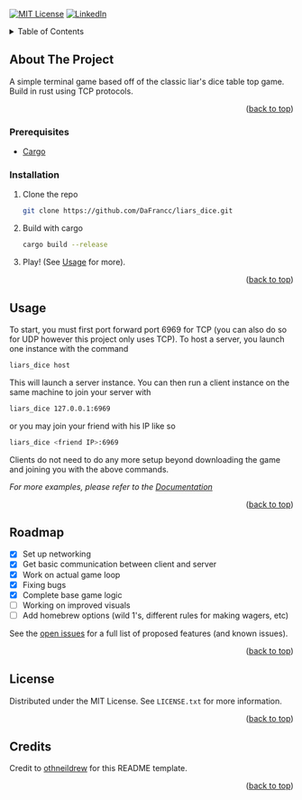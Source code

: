 <a id="readme-top"></a>
[![MIT License][license-shield]][license-url]
[![LinkedIn][linkedin-shield]][linkedin-url]



<!-- PROJECT LOGO -->
<!--
<br />
<div align="center">
  <a href="https://github.com/othneildrew/Best-README-Template">
    <img src="images/logo.png" alt="Logo" width="80" height="80">
  </a>

  <h3 align="center">Best-README-Template</h3>

  <p align="center">
    An awesome README template to jumpstart your projects!
    <br />
    <a href="https://github.com/othneildrew/Best-README-Template"><strong>Explore the docs »</strong></a>
    <br />
    <br />
    <a href="https://github.com/othneildrew/Best-README-Template">View Demo</a>
    ·
    <a href="https://github.com/othneildrew/Best-README-Template/issues/new?labels=bug&template=bug-report---.md">Report Bug</a>
    ·
    <a href="https://github.com/othneildrew/Best-README-Template/issues/new?labels=enhancement&template=feature-request---.md">Request Feature</a>
  </p>
</div>



<!-- TABLE OF CONTENTS -->
<details>
  <summary>Table of Contents</summary>
  <ol>
    <li>
      <a href="#about-the-project">About The Project</a>
    </li>
    <li>
      <ul>
        <li><a href="#prerequisites">Prerequisites</a></li>
        <li><a href="#installation">Installation</a></li>
      </ul>
    </li>
    <li><a href="#usage">Usage</a></li>
    <li><a href="#roadmap">Roadmap</a></li>
    <li><a href="#license">License</a></li>
    <li><a href="#credits">Credits</a></li>
  </ol>
</details>



<!-- ABOUT THE PROJECT -->
## About The Project

A simple terminal game based off of the classic liar's dice table top game. Build in rust using TCP protocols.

<p align="right">(<a href="#readme-top">back to top</a>)</p>

### Prerequisites

* [Cargo](https://rust-lang.org)

### Installation

1. Clone the repo
   ```sh
   git clone https://github.com/DaFrancc/liars_dice.git
   ```
2. Build with cargo
   ```sh
   cargo build --release
   ```
3. Play! (See <a href="#usage">Usage</a> for more).

<p align="right">(<a href="#readme-top">back to top</a>)</p>


<a id="usage"></a>
<!-- USAGE EXAMPLES -->
## Usage

To start, you must first port forward port 6969 for TCP (you can also do so for UDP however this project only uses TCP).
To host a server, you launch one instance with the command
  ```sh
  liars_dice host
  ```
This will launch a server instance. You can then run a client instance on the same machine to join your server with
  ```sh
  liars_dice 127.0.0.1:6969
  ```
or you may join your friend with his IP like so
  ```sh
  liars_dice <friend IP>:6969
  ```
Clients do not need to do any more setup beyond downloading the game and joining you with the above commands.

_For more examples, please refer to the [Documentation](https://example.com)_

<p align="right">(<a href="#readme-top">back to top</a>)</p>



<!-- ROADMAP -->
## Roadmap

- [x] Set up networking
- [x] Get basic communication between client and server
- [x] Work on actual game loop
- [x] Fixing bugs
- [x] Complete base game logic
- [ ] Working on improved visuals
- [ ] Add homebrew options (wild 1's, different rules for making wagers, etc)

See the [open issues](https://github.com/DaFrancc/liars_dice/issues?q=sort%3Aupdated-desc+is%3Aissue+is%3Aopen) for a full list of proposed features (and known issues).

<p align="right">(<a href="#readme-top">back to top</a>)</p>



<!-- LICENSE -->
## License

Distributed under the MIT License. See `LICENSE.txt` for more information.

<p align="right">(<a href="#readme-top">back to top</a>)</p>

<!-- CREDITS -->
## Credits

Credit to [othneildrew](https://github.com/othneildrew/Best-README-Template) for this README template.
<p align="right">(<a href="#readme-top">back to top</a>)</p>


<!-- MARKDOWN LINKS & IMAGES -->
<!-- https://www.markdownguide.org/basic-syntax/#reference-style-links -->
[license-shield]: https://img.shields.io/github/license/othneildrew/Best-README-Template.svg?style=for-the-badge
[license-url]: https://github.com/DaFrancc/liars_dice/blob/master/LICENSE
[linkedin-shield]: https://img.shields.io/badge/-LinkedIn-black.svg?style=for-the-badge&logo=linkedin&colorB=555
[linkedin-url]: https://www.linkedin.com/in/franciscovivas2003/
